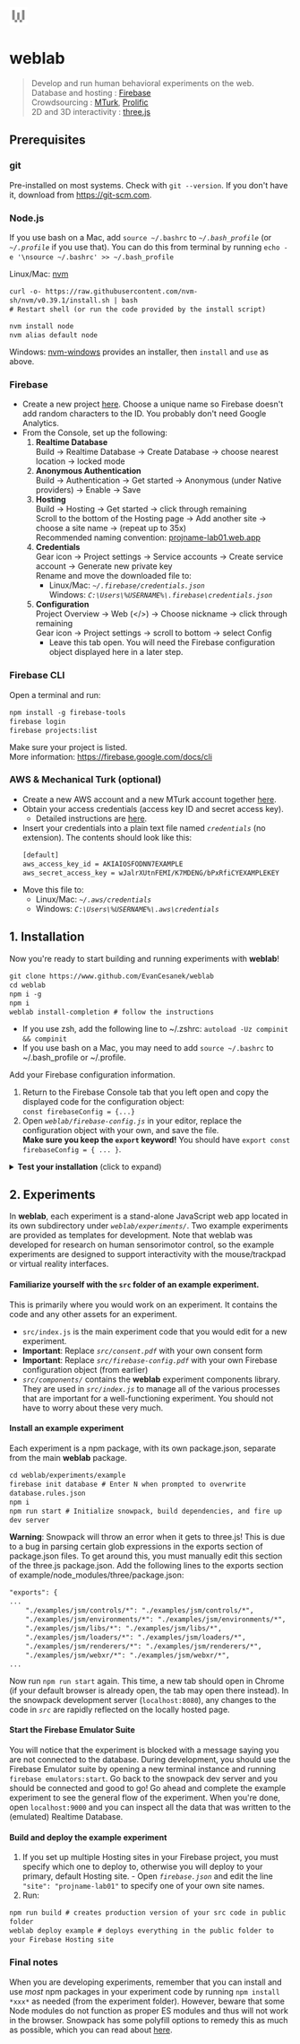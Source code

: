 ![weblab logo](/docs/favicon.png)
# weblab
> Develop and run human behavioral experiments on the web.  
Database and hosting : [Firebase](https://firebase.google.com)  
Crowdsourcing : [MTurk](https://www.mturk.com), [Prolific](https://www.prolific.co)  
2D and 3D interactivity : [three.js](https://threejs.org)

## Prerequisites

### git
Pre-installed on most systems. Check with `git --version`. If you don't have it, download from https://git-scm.com.

### Node.js
If you use bash on a Mac, add `source ~/.bashrc` to *`~/.bash_profile`* (or *`~/.profile`* if you use that). You can do this from terminal by running `echo -e '\nsource ~/.bashrc' >> ~/.bash_profile`

Linux/Mac: [nvm](https://github.com/nvm-sh/nvm)
  ```shell
  curl -o- https://raw.githubusercontent.com/nvm-sh/nvm/v0.39.1/install.sh | bash
  # Restart shell (or run the code provided by the install script)
  ```
  ```shell
  nvm install node
  nvm alias default node
  ```
  
Windows: [nvm-windows](https://github.com/coreybutler/nvm-windows) provides an installer, then `install` and `use` as above.

### Firebase
  - Create a new project [here](https://console.firebase.google.com/). Choose a unique name so Firebase doesn't add random characters to the ID. You probably don't need Google Analytics.  
  - From the Console, set up the following:
    1. **Realtime Database**  
      Build → Realtime Database → Create Database → choose nearest location → locked mode
    2. **Anonymous Authentication**  
      Build → Authentication → Get started → Anonymous (under Native providers) → Enable → Save
    3. **Hosting**  
      Build → Hosting → Get started → click through remaining  
      Scroll to the bottom of the Hosting page → Add another site → choose a site name → (repeat up to 35x)  
      Recommended naming convention: <a href="_">projname-lab01.web.app</a>
    4. **Credentials**  
      Gear icon → Project settings → Service accounts → Create service account → Generate new private key  
      Rename and move the downloaded file to:
        - Linux/Mac: *`~/.firebase/credentials.json`*  
          Windows: *`C:\Users\%USERNAME%\.firebase\credentials.json`*
    5. **Configuration**  
      Project Overview → Web (</>) → Choose nickname → click through remaining  
      Gear icon → Project settings → scroll to bottom → select Config
        - Leave this tab open. You will need the Firebase configuration object displayed here in a later step.

### Firebase CLI
Open a terminal and run:
```shell
npm install -g firebase-tools
firebase login
firebase projects:list
```
Make sure your project is listed.  
More information: https://firebase.google.com/docs/cli

### AWS & Mechanical Turk (optional)
- Create a new AWS account and a new MTurk account together [here](https://portal.aws.amazon.com/billing/signup?client=mturk).  
- Obtain your access credentials (access key ID and secret access key).
  - Detailed instructions are [here](https://docs.aws.amazon.com/sdk-for-javascript/v3/developer-guide/getting-your-credentials.html).  
- Insert your credentials into a plain text file named *`credentials`* (no extension).  The contents should look like this:
  ```shell
  [default]
  aws_access_key_id = AKIAIOSFODNN7EXAMPLE
  aws_secret_access_key = wJalrXUtnFEMI/K7MDENG/bPxRfiCYEXAMPLEKEY
  ```
- Move this file to:
  - Linux/Mac: *`~/.aws/credentials`*
  - Windows: *`C:\Users\%USERNAME%\.aws\credentials`*

## 1. Installation
Now you're ready to start building and running experiments with **weblab**!
```shell
git clone https://www.github.com/EvanCesanek/weblab
cd weblab
npm i -g
npm i
weblab install-completion # follow the instructions
```
  - If you use zsh, add the following line to ~/.zshrc: `autoload -Uz compinit && compinit`  
  - If you use bash on a Mac, you may need to add `source ~/.bashrc` to ~/.bash_profile or ~/.profile.

Add your Firebase configuration information.
  1. Return to the Firebase Console tab that you left open and copy the displayed code for the configuration object:  
    `const firebaseConfig = {...}`
  2. Open *`weblab/firebase-config.js`* in your editor, replace the configuration object with your own, and save the file.  
    **Make sure you keep the `export` keyword!** You should have `export const firebaseConfig = { ... }`.

<details>
  <summary>
    <b>Test your installation</b> (click to expand)
  </summary>
  Create, submit, approve, and delete a Compensation HIT in the <a target="_blank" rel="noopener noreferrer" href="https://requester.mturk.com/developer/sandbox">MTurk Sandbox</a>. Compensation HITs are normally used to pay workers who tried but could not submit a HIT you posted for some reason (e.g., bug or timeout).
  <ol>
    <li> Sign in to <a target="_blank" rel="noopener noreferrer" href="https://workersandbox.mturk.com">workersandbox.mturk.com</a>. Copy your worker ID by clicking on it in the top-left.  </li> 
    <li> Open <i><code>weblab/experiments/compensation/mturk-config.mjs</code></i> in your preferred editor. In the <code>parameters</code> object, find the <code>workersToCompensate</code> field, which should contain an array of worker IDs. Paste in your worker ID to replace the existing ID and save this file.  </li> 
    <li> Run <code>weblab create-hit compensation -s</code>. The <code>-s</code> option is an abbreviation for <code>--sandbox</code>. Note that in this case it is actually redundant because <code>sandbox: true</code> in <i><code>mturk-config.mjs</code></i>. Remember that if you want to use the real MTurk Requester site, you must set <code>sandbox: false</code> in <i><code>mturk-config.mjs</code></i> and leave off the <code>-s</code> flag.</li> 
    <li> The console output of <code>weblab create-hit ...</code> includes a link that will take you to your created HIT. Follow it, accept the HIT, and click the Submit button.</li> 
    <li> Run <code>weblab list-hits compensation -s</code>. Again, the <code>-s</code> flag is needed whenever we want to deal with the Requester Sandbox site, unless it is hard-coded in <i><code>mturk-config.mjs</code></i>. The console output should display some information about your HIT. Copy the HIT ID, which is a string like <code>3YKP7CX6H6WHJ3HR4YTS5WC2HYXB72</code>.</li> 
    <li> Run <code>weblab review-hit &lt;HITID&gt; -s</code>, pasting in the HIT ID you copied to replace <code>&lt;HITID&gt;</code>. You will be prompted to approve or reject the submission. You can choose whichever you like! In general, it is best to approve all MTurk submissions unless you have a really good reason not to.</li> 
    <li> Since you are done with this HIT, you can now run <code>weblab delete-hit &lt;HITID&gt; -s</code> (again pasting in the copied HIT ID to replace &lt;HITID&gt;). This deletes the HIT. It is good practice to delete your HITs after you have reviewed all submissions and sent any bonuses to the participants.</li> 
  </ol>
</details>

## 2. Experiments
In **weblab**, each experiment is a stand-alone JavaScript web app located in its own subdirectory under *`weblab/experiments/`*. Two example experiments are provided as templates for development. Note that weblab was developed for research on human sensorimotor control, so the example experiments are designed to support interactivity with the mouse/trackpad or virtual reality interfaces.

#### Familiarize yourself with the `src` folder of an example experiment.
This is primarily where you would work on an experiment. It contains the code and any other assets for an experiment.
  - `src/index.js` is the main experiment code that you would edit for a new experiment.
  - **Important**: Replace *`src/consent.pdf`* with your own consent form
  - **Important**: Replace *`src/firebase-config.pdf`* with your own Firebase configuration object (from earlier)
  - *`src/components/`* contains the **weblab** experiment components library. They are used in *`src/index.js`* to manage all of the various processes that are important for a well-functioning experiment. You should not have to worry about these very much.

#### Install an example experiment
Each experiment is a npm package, with its own package.json, separate from the main **weblab** package.
  ```shell
  cd weblab/experiments/example
  firebase init database # Enter N when prompted to overwrite database.rules.json
  npm i
  npm run start # Initialize snowpack, build dependencies, and fire up dev server
  ```
  
**Warning**: Snowpack will throw an error when it gets to three.js! This is due to a bug in parsing certain glob expressions in the exports section of package.json files. To get around this, you must manually edit this section of the three.js package.json. Add the following lines to the exports section of example/node_modules/three/package.json: 
```
"exports": {
...
    "./examples/jsm/controls/*": "./examples/jsm/controls/*",
    "./examples/jsm/environments/*": "./examples/jsm/environments/*",
    "./examples/jsm/libs/*": "./examples/jsm/libs/*",
    "./examples/jsm/loaders/*": "./examples/jsm/loaders/*",
    "./examples/jsm/renderers/*": "./examples/jsm/renderers/*",
    "./examples/jsm/webxr/*": "./examples/jsm/webxr/*",
...
```

Now run `npm run start` again. This time, a new tab should open in Chrome (if your default browser is already open, the tab may open there instead). In the snowpack development server (`localhost:8080`), any changes to the code in *`src`* are rapidly reflected on the locally hosted page.

#### Start the Firebase Emulator Suite
You will notice that the experiment is blocked with a message saying you are not connected to the database. During development, you should use the Firebase Emulator suite by opening a new terminal instance and running `firebase emulators:start`. Go back to the snowpack dev server and you should be connected and good to go! Go ahead and complete the example experiment to see the general flow of the experiment. When you're done, open `localhost:9000` and you can inspect all the data that was written to the (emulated) Realtime Database.

#### Build and deploy the example experiment
  1. If you set up multiple Hosting sites in your Firebase project, you must specify which one to deploy to, otherwise you will deploy to your primary, default Hosting site.
    - Open *`firebase.json`* and edit the line `"site": "projname-lab01"` to specify one of your own site names.
  2. Run:
  ```shell
  npm run build # creates production version of your src code in public folder
  weblab deploy example # deploys everything in the public folder to your Firebase Hosting site
  ```

### Final notes
When you are developing experiments, remember that you can install and use *most* npm packages in your experiment code by running `npm install *xxx*` as needed (from the experiment folder). However, beware that some Node modules do not function as proper ES modules and thus will not work in the browser. Snowpack has some polyfill options to remedy this as much as possible, which you can read about [here](https://www.snowpack.dev/reference/configuration#packageoptionspolyfillnode).
